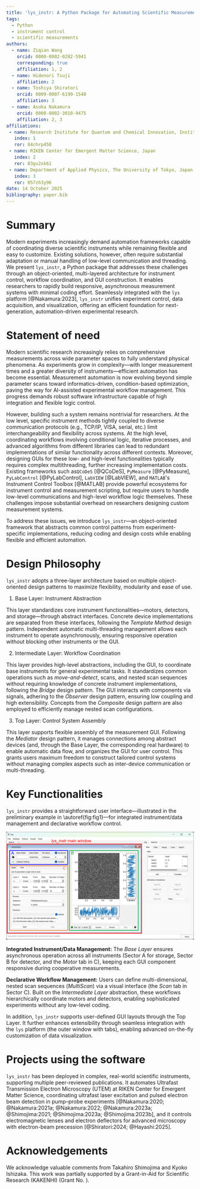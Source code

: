 ```yaml
---
title: 'lys_instr: A Python Package for Automating Scientific Measurements'
tags:
  - Python
  - instrument control
  - scientific measurements
authors:
  - name: Ziqian Wang
    orcid: 0000-0002-0282-5941
    corresponding: true
    affiliation: 1, 2
  - name: Hidenori Tsuji
    affiliation: 2
  - name: Toshiya Shiratori
    orcid: 0009-0007-6199-1548
    affiliation: 3
  - name: Asuka Nakamura
    orcid: 0000-0002-3010-9475
    affiliation: 2, 3
affiliations:
 - name: Research Institute for Quantum and Chemical Innovation, Institutes of Innovation for Future Society, Nagoya University, Japan
   index: 1
   ror: 04chrp450
 - name: RIKEN Center for Emergent Matter Science, Japan
   index: 2
   ror: 03gv2xk61
 - name: Department of Applied Physics, The University of Tokyo, Japan
   index: 3
   ror: 057zh3y96
date: 14 October 2025
bibliography: paper.bib
---
```


# Summary

Modern experiments increasingly demand automation frameworks capable of coordinating diverse scientific instruments while remaining flexible and easy to customize. Existing solutions, however, often require substantial adaptation or manual handling of low-level communication and threading. We present `lys_instr`, a Python package that addresses these challenges through an object-oriented, multi-layered architecture for instrument control, workflow coordination, and GUI construction. It enables researchers to rapidly build responsive, asynchronous measurement systems with minimal coding effort. Seamlessly integrated with the `lys` platform [@Nakamura:2023], `lys_instr` unifies experiment control, data acquisition, and visualization, offering an efficient foundation for next-generation, automation-driven experimental research.


# Statement of need

Modern scientific research increasingly relies on comprehensive measurements across wide parameter spaces to fully understand physical phenomena. As experiments grow in complexity—with longer measurement times and a greater diversity of instruments—efficient automation has become essential. Measurement automation is now evolving beyond simple parameter scans toward informatics-driven, condition-based optimization, paving the way for AI-assisted experimental workflow management. This progress demands robust software infrastructure capable of high integration and flexible logic control.

However, building such a system remains nontrivial for researchers. At the low level, specific instrument methods tightly coupled to diverse communication protocols (e.g., TCP/IP, VISA, serial, etc.) limit interchangeability and flexibility across systems. At the high level, coordinating workflows involving conditional logic, iterative processes, and advanced algorithms from different libraries can lead to redundant implementations of similar functionality across different contexts. Moreover, designing GUIs for these low- and high-level functionalities typically requires complex multithreading, further increasing implementation costs. Existing frameworks such as`QCoDeS` [@QCoDeS], `PyMeasure` [@PyMeasure], `PyLabControl` [@PyLabControl], `LabVIEW` [@LabVIEW], and `MATLAB`'s Instrument Control Toolbox [@MATLAB] provide powerful ecosystems for instrument control and measurement scripting, but require users to handle low-level communications and high-level workflow logic themselves. These challenges impose substantial overhead on researchers designing custom measurement systems.

To address these issues, we introduce `lys_instr`—an object-oriented framework that abstracts common control patterns from experiment-specific implementations, reducing coding and design costs while enabling flexible and efficient automation.


# Design Philosophy

`lys_instr` adopts a three-layer architecture based on multiple object-oriented design patterns to maximize flexibility, modularity and ease of use.

1. Base Layer: Instrument Abstraction

  This layer standardizes core instrument functionalities—motors, detectors, and storage—through abstract interfaces. Concrete device implementations are separated from these interfaces, following the *Template Method* design pattern. Independent automatic multi-threading management allows each instrument to operate asynchronously, ensuring responsive operation without blocking other instruments or the GUI.

2. Intermediate Layer: Workflow Coordination

  This layer provides high-level abstractions, including the GUI, to coordinate base instruments for general experimental tasks. It standardizes common operations such as *move-and-detect*, scans, and nested scan sequences without requiring knowledge of concrete instrument implementations, following the *Bridge* design pattern. The GUI interacts with components via signals, adhering to the *Observer* design pattern, ensuring low coupling and high extensibility. Concepts from the *Composite* design pattern are also employed to efficiently manage nested scan configurations.

3. Top Layer: Control System Assembly

  This layer supports flexible assembly of the measurement GUI. Following the *Mediator* design pattern, it manages connections among abstract devices (and, through the Base Layer, the corresponding real hardware) to enable automatic data flow, and organizes the GUI for user control. This grants users maximum freedom to construct tailored control systems without managing complex aspects such as inter-device communication or multi-threading.


# Key Functionalities

`lys_instr` provides a straightforward user interface—illustrated in the preliminary example in \autoref{fig:fig1}—for integrated instrument/data management and declarative workflow control.  

![Example GUI of *lys_instr*. The main window, embedded in the *lys* window, is organized into three sectors: Storage panel (A), Detector panel (B), and Motor and Scan tabs (C). The Scan tab enables dynamic configuration of mutli-dimensional, nested experimental workflows.\label{fig:fig1}](fig1.png)

**Integrated Instrument/Data Management:** The *Base Layer* ensures asynchronous operation across all instruments (Sector A for storage, Sector B for detector, and the *Motor* tab in C), keeping each GUI component responsive during cooperative measurements.  

**Declarative Workflow Management:** Users can define multi-dimensional, nested scan sequences (*MultiScan*) via a visual interface (the *Scan* tab in Sector C). Built on the *Intermediate Layer* abstraction, these workflows hierarchically coordinate motors and detectors, enabling sophisticated experiments without any low-level coding.  

In addition, `lys_instr` supports user-defined GUI layouts through the Top Layer. It further enhances extensibility through seamless integration with the `lys` platform (the outer window with tabs), enabling advanced on-the-fly customization of data visualization.


# Projects using the software

`lys_instr` has been deployed in complex, real-world scientific instruments, supporting multiple peer-reviewed publications. It automates Ultrafast Transmission Electron Microscopy (UTEM) at RIKEN Center for Emergent Matter Science, coordinating ultrafast laser excitation and pulsed electron beam detection in pump–probe experiments [@Nakamura:2020; @Nakamura:2021a; @Nakamura:2022; @Nakamura:2023a; @Shimojima:2021; @Shimojima:2023a; @Shimojima:2023b], and it controls electromagnetic lenses and electron deflectors for advanced microscopy with electron-beam precession [@Shiratori:2024; @Hayashi:2025].


# Acknowledgements

We acknowledge valuable comments from Takahiro Shimojima and Kyoko Ishizaka. This work was partially supported by a Grant-in-Aid for Scientific Research (KAKENHI) (Grant No. ).
